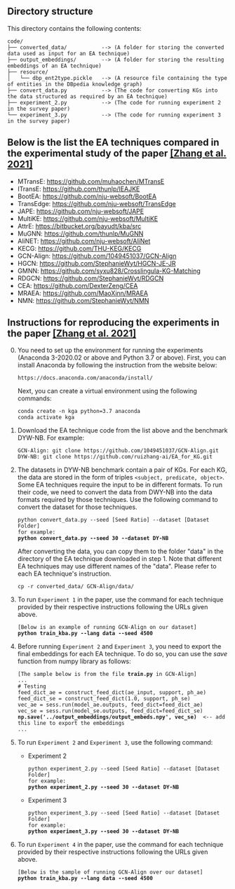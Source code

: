 ## Directory structure
This directory contains the following contents:
```
code/
├── converted_data/           --> (A folder for storing the converted data used as input for an EA technique)
├── output_embeddings/        --> (A folder for storing the resulting embeddings of an EA technique)   
├── resource/                 
│   └── dbp_ent2type.pickle   --> (A resource file containing the type of entities in the DBpedia knowledge graph)
├── convert_data.py           --> (The code for converting KGs into the data structured as required by an EA technique)
├── experiment_2.py           --> (The code for running experiment 2 in the survey paper)
└── experiment_3.py           --> (The code for running experiment 3 in the survey paper)
```

## Below is the list the EA techniques compared in the experimental study of the paper [[Zhang et al. 2021]](https://arxiv.org/abs/2103.15059)

* MTransE: https://github.com/muhaochen/MTransE
* ITransE: https://github.com/thunlp/IEAJKE
* BootEA: https://github.com/nju-websoft/BootEA
* TransEdge: https://github.com/nju-websoft/TransEdge
* JAPE: https://github.com/nju-websoft/JAPE
* MultiKE: https://github.com/nju-websoft/MultiKE
* AttrE: https://bitbucket.org/bayudt/kba/src
* MuGNN: https://github.com/thunlp/MuGNN
* AliNET: https://github.com/nju-websoft/AliNet
* KECG: https://github.com/THU-KEG/KECG
* GCN-Align: https://github.com/1049451037/GCN-Align
* HGCN: https://github.com/StephanieWyt/HGCN-JE-JR
* GMNN: https://github.com/syxu828/Crosslingula-KG-Matching
* RDGCN: https://github.com/StephanieWyt/RDGCN
* CEA: https://github.com/DexterZeng/CEA
* MRAEA: https://github.com/MaoXinn/MRAEA
* NMN: https://github.com/StephanieWyt/NMN


## Instructions for reproducing the experiments in the paper [[Zhang et al. 2021]](https://arxiv.org/abs/2103.15059)
0. You need to set up the environment for running the experiments (Anaconda 3-2020.02 or above and Python 3.7 or above). First, you can install Anaconda by following the instruction from  the website below:
   <pre><code>https://docs.anaconda.com/anaconda/install/</code></pre>
   Next, you can create a virtual environment using the following commands:
   <pre><code>conda create -n kga python=3.7 anaconda
   conda activate kga</code></pre>

1. Download the EA technique code from the list above and the benchmark DYW-NB. For example:
   <pre><code>GCN-Align: git clone https://github.com/1049451037/GCN-Align.git
   DYW-NB: git clone https://github.com/ruizhang-ai/EA_for_KG.git</code></pre>
2. The datasets in DYW-NB benchmark contain a pair of KGs. For each KG, the data are stored in the form of triples `<subject, predicate, object>`. Some EA techniques require the input to be in different formats. To run their code, we need to convert the data from DWY-NB into the data formats required by those techniques. Use the following command to convert the dataset for those techniques.
   <pre><code>python convert_data.py --seed [Seed Ratio] --dataset [Dataset Folder]
   for example:
   <b>python convert_data.py --seed 30 --dataset DY-NB</b></code></pre>
   
   After converting the data, you can copy them to the folder "data" in the directory of the EA technique downloaded in step 1. Note that different EA techniques may use different names of the "data". Please refer to each EA technique's instruction.
   <pre><code>cp -r converted_data/ GCN-Align/data/</code></pre>
   
3. To run `Experiment 1` in the paper, use the command for each technique provided by their respective instructions following the URLs given above.
   <pre><code>[Below is an example of running GCN-Align on our dataset]
   <b>python train_kba.py --lang data --seed 4500</b></code></pre>
4. Before running `Experiment 2` and `Experiment 3`, you need to export the final embeddings for each EA technique. To do so, you can use the *save* function from numpy library as follows:
   <pre><code>[The sample below is from the file <b>train.py</b> in GCN-Align]
   ...
   # Testing
   feed_dict_ae = construct_feed_dict(ae_input, support, ph_ae)
   feed_dict_se = construct_feed_dict(1.0, support, ph_se)
   vec_ae = sess.run(model_ae.outputs, feed_dict=feed_dict_ae)
   vec_se = sess.run(model_se.outputs, feed_dict=feed_dict_se)
   <b>np.save('../output_embeddings/output_embeds.npy', vec_se)</b>  <-- add this line to export the embeddings
   ...</code></pre>
5. To run `Experiment 2` and `Experiment 3`, use the following command:
   * Experiment 2
     <pre><code>python experiment_2.py --seed [Seed Ratio] --dataset [Dataset Folder]
     for example:
     <b>python experiment_2.py --seed 30 --dataset DY-NB</b></code></pre>
   * Experiment 3
     <pre><code>python experiment_3.py --seed [Seed Ratio] --dataset [Dataset Folder]
     for example:
     <b>python experiment_3.py --seed 30 --dataset DY-NB</b></code></pre>
6. To run `Experiment 4` in the paper, use the command for each technique provided by their respective instructions following the URLs given above.
   <pre><code>[Below is the sample of running GCN-Align over our dataset]
   <b>python train_kba.py --lang data --seed 4500</b></code></pre>
